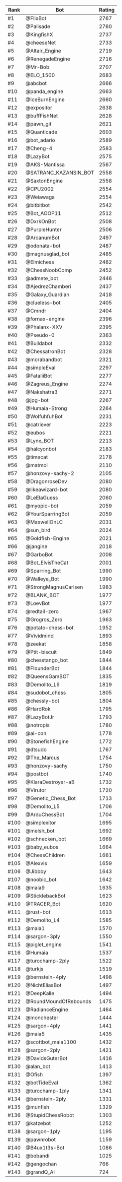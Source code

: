 Rank|Bot|Rating
---|---|---
#1|@FlixBot|2767
#2|@Palisade|2760
#3|@KingfishX|2737
#4|@cheeseNet|2733
#5|@Altair_Engine|2719
#6|@RenegadeEngine|2716
#7|@Mr-Bob|2707
#8|@ELO_1500|2683
#9|@abcbot|2666
#10|@panda_engine|2663
#11|@IceBurnEngine|2660
#12|@expositor|2638
#13|@buffFishNet|2628
#14|@pawn_git|2621
#15|@Quanticade|2603
#16|@bot_adario|2589
#17|@Cheng-4|2583
#18|@LazyBot|2575
#19|@AKS-Mantissa|2567
#20|@SATRANC_KAZANSIN_BOT|2558
#21|@SaxtonEngine|2558
#22|@CPU2002|2554
#23|@Weiawaga|2554
#24|@bitbitbot|2542
#25|@Bot_AOOP11|2512
#26|@DxrkOnBot|2508
#27|@PurpleHunter|2506
#28|@ArcanumBot|2497
#29|@odonata-bot|2487
#30|@magnusglad_bot|2485
#31|@Elmichess|2482
#32|@ChessNoobComp|2452
#33|@admete_bot|2446
#34|@AjedrezChamberi|2437
#35|@Galaxy_Guardian|2418
#36|@clueless-bot|2405
#37|@Cmndr|2404
#38|@fornax-engine|2396
#39|@Phalanx-XXV|2395
#40|@Pseudo-0|2363
#41|@Buildabot|2332
#42|@ChessatronBot|2328
#43|@morabandbot|2321
#44|@simpleEval|2297
#45|@FataliiBot|2277
#46|@Zagreus_Engine|2274
#47|@Nakshatra3|2271
#48|@jpg-bot|2267
#49|@Humaia-Strong|2264
#50|@WolfuhfuhBot|2231
#51|@catriever|2223
#52|@eubos|2221
#53|@Lynx_BOT|2213
#54|@halcyonbot|2183
#55|@timecat|2178
#56|@matmoi|2110
#57|@honzovy-sachy-2|2105
#58|@DragonroseDev|2080
#59|@likeawizard-bot|2080
#60|@LeElaGuess|2060
#61|@myopic-bot|2059
#62|@YourSparringBot|2059
#63|@MaxwellOnLC|2031
#64|@sun_bird|2024
#65|@Goldfish-Engine|2021
#66|@jangine|2018
#67|@GarboBot|2008
#68|@Bot_ElvisTheCat|2001
#69|@Sparring_Bot|1990
#70|@Walleye_Bot|1990
#71|@StrongMagnusCarlsen|1983
#72|@BLANK_BOT|1977
#73|@LoevBot|1977
#74|@redtail-zero|1967
#75|@Grogros_Zero|1963
#76|@potato-chess-bot|1952
#77|@Vividmind|1893
#78|@zeekat|1858
#79|@Ptit-biscuit|1849
#80|@chesstango_bot|1844
#81|@FlounderBot|1844
#82|@QueensGamBOT|1835
#83|@Demolito_L6|1819
#84|@sudobot_chess|1805
#85|@chessly-bot|1804
#86|@HardRok|1795
#87|@LazyBotJr|1793
#88|@notropis|1780
#89|@ai-con|1778
#90|@StonefishEngine|1772
#91|@dtsudo|1767
#92|@The_Marcus|1754
#93|@honzovy-sachy|1750
#94|@postbot|1740
#95|@KlaraDestroyer-aB|1732
#96|@Virutor|1720
#97|@Genetic_Chess_Bot|1713
#98|@Demolito_L5|1706
#99|@ArduChessBot|1704
#100|@simplexitor|1695
#101|@melsh_bot|1692
#102|@schnecken_bot|1669
#103|@baby_eubos|1664
#104|@ChessChildren|1661
#105|@Alexvis|1659
#106|@Jibbby|1643
#107|@noobic_bot|1642
#108|@maia9|1635
#109|@SticklebackBot|1623
#110|@TRACER_Bot|1620
#111|@rust-bot|1613
#112|@Demolito_L4|1585
#113|@maia1|1570
#114|@sargon-3ply|1550
#115|@piglet_engine|1541
#116|@Humaia|1537
#117|@turochamp-2ply|1522
#118|@turkjs|1519
#119|@bernstein-4ply|1498
#120|@NichtEliasBot|1497
#121|@DeepKalle|1494
#122|@RoundMoundOfRebounds|1475
#123|@RadianceEngine|1464
#124|@monchester|1444
#125|@sargon-4ply|1441
#126|@maia5|1435
#127|@scottbot_maia1100|1432
#128|@sargon-2ply|1421
#129|@DavidsGuterBot|1416
#130|@alan_bot|1413
#131|@Ofish|1397
#132|@botTideEval|1362
#133|@turochamp-1ply|1341
#134|@bernstein-2ply|1331
#135|@munfish|1329
#136|@StupidChessRobot|1303
#137|@katzebot|1252
#138|@sargon-1ply|1195
#139|@pawnrobot|1159
#140|@B4ux1t3s-Bot|1086
#141|@bobandi|1025
#142|@gengochan|766
#143|@grandQ_AI|724
